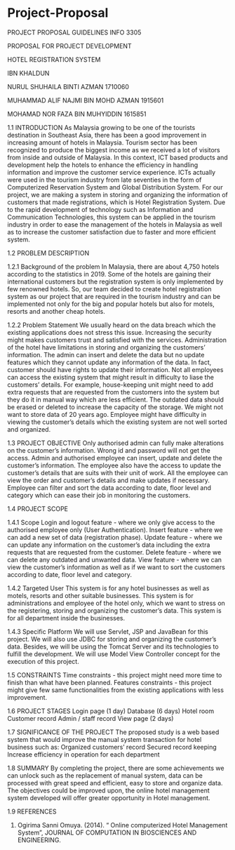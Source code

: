 # Project-Proposal


PROJECT PROPOSAL GUIDELINES
INFO 3305




PROPOSAL FOR PROJECT DEVELOPMENT

HOTEL REGISTRATION SYSTEM

IBN KHALDUN

NURUL SHUHAILA BINTI AZMAN
1710060

MUHAMMAD ALIF NAJMI BIN MOHD AZMAN
1915601

MOHAMAD NOR FAZA BIN MUHYIDDIN
1615851

1.1 INTRODUCTION
            As Malaysia growing to be one of the tourists destination in Southeast Asia, there has been a good improvement in increasing amount of hotels in Malaysia. Tourism sector has been recognized to produce the biggest income as we received a lot of visitors from inside and outside of Malaysia. In this context, ICT based products and development help the hotels to enhance the efficiency in handling information and improve the customer service experience. ICTs actually were used in the tourism industry from late seventies in the form of Computerized Reservation System and Global Distribution System. For our project, we are making a system in storing and organizing the information of customers that made registrations, which is Hotel Registration System. Due to the rapid development of technology such as Information and Communication Technologies, this system can be applied in the tourism industry in order to ease the management of the hotels in Malaysia as well as to increase the customer satisfaction due to faster and more efficient system.
 
1.2 PROBLEM DESCRIPTION

1.2.1 Background of the problem
            In Malaysia, there are about 4,750 hotels according to the statistics in 2019. Some of the hotels are gaining their international customers but the registration system is only implemented by few renowned hotels. So, our team decided to create hotel registration system as our project that are required in the tourism industry and can be implemented not only for the big and popular hotels but also for motels, resorts and another cheap hotels. 

1.2.2 Problem Statement
We usually heard on the data breach which the existing applications does not stress this issue. Increasing the security might makes customers trust and satisfied with the services.
Administration of the hotel have limitations in storing and organizing the customers’ information. The admin can insert and delete the data but no update features which they cannot update any information of the data. In fact, customer should have rights to update their information.
Not all employees can access the existing system that might result in difficulty to liase the customers’ details. For example, house-keeping unit might need to add extra requests that are requested from the customers into the system but they do it in manual way which are less efficient.
The outdated data should be erased or deleted to increase the capacity of the storage. We might not want to store data of 20 years ago. 
Employee might have difficulty in viewing the customer’s details which the existing system are not well sorted and organized.
 

1.3 PROJECT OBJECTIVE
Only authorised admin can fully make alterations on the customer’s information. Wrong id and password will not get the access.
Admin and authorised employee can insert, update and delete the customer’s information.
The employee also have the access to update the customer’s details that are suits with their unit of work.
All the employee can view the order and customer’s details and make updates if necessary.
Employee can filter and sort the data according to date, floor level and category which can ease their job in monitoring the customers.
 

1.4 PROJECT SCOPE

1.4.1 Scope
Login and logout feature - where we only give access to the authorised employee only (User Authentication).
Insert feature - where we can add a new set of data (registration phase).
Update feature - where we can update any information on the customer’s data including the extra requests that are requested from the customer.
Delete feature - where we can delete any outdated and unwanted data.
View feature - where we can view the customer’s information as well as if we want to sort the customers according to date, floor level and category.

 
1.4.2 Targeted User
This system is for any hotel businesses as well as motels, resorts and other suitable businesses.
This system is for administrations and employee of the hotel only, which we want to stress on the registering, storing and organizing the customer’s data.
This system is for all department inside the businesses.
 
 
1.4.3 Specific Platform
We will use Servlet, JSP and JavaBean for this project. We will also use JDBC for storing and organizing the customer’s data. Besides, we will be using the Tomcat Server and its technologies to fulfill the development. We will use Model View Controller concept for the execution of this project.
 

1.5 CONSTRAINTS
Time constraints - this project might need more time to finish than what have been planned.
Features constraints - this project might give few same functionalities from the existing applications with less improvement.
 
 
1.6 PROJECT STAGES
Login page (1 day)
Database (6 days)
Hotel room
Customer record
Admin / staff record
View page (2 days)
 
 
1.7 SIGNIFICANCE OF THE PROJECT
The proposed study is a web based system that would improve the manual system transaction for hotel business such as:
Organized customers’ record
Secured record keeping
Increase efficiency in operation for each department
 
 
1.8 SUMMARY
By completing the project, there are some achievements we can unlock such as the replacement of manual system, data can be processed with great speed and efficient, easy to store and organize data. The objectives could be improved upon, the online hotel management system developed will offer greater opportunity in Hotel
management. 


 
 
1.9 REFERENCES
1. Ogirima Sanni Omuya. (2014). “ Online computerized Hotel Management System”, JOURNAL OF COMPUTATION IN BIOSCIENCES AND ENGINEERING.



